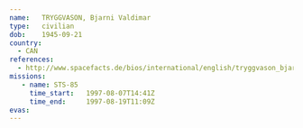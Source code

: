 ```yaml
---
name:	TRYGGVASON, Bjarni Valdimar
type:	civilian
dob:	1945-09-21
country:
  - CAN
references:
  - http://www.spacefacts.de/bios/international/english/tryggvason_bjarni.htm
missions:
   - name: STS-85
     time_start:   1997-08-07T14:41Z
     time_end:     1997-08-19T11:09Z
evas:
---
```

